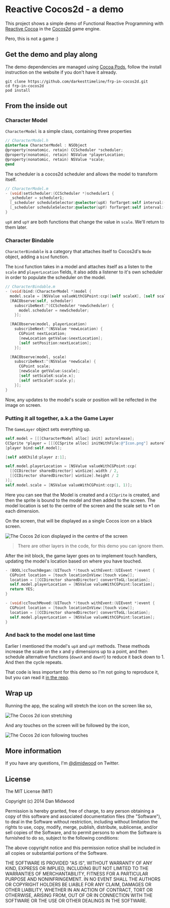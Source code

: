 Reactive Cocos2d - a demo
=========================

This project shows a simple demo of Functional Reactive Programming with [Reactive Cocoa](https://github.com/ReactiveCocoa/ReactiveCocoa) in the [Cocos2d](http://www.cocos2d-iphone.org/) game engine.

Pero, this is not a game :)

## Get the demo and play along

The demo dependencies are managed using [Cocoa Pods](http://cocoapods.org/), follow the install instruction on the website if you don't have it already.

```shell
git clone https://github.com/darkesttimeline/frp-in-cocos2d.git
cd frp-in-cocos2d
pod install
```

## From the inside out

### Character Model

`CharacterModel` is a simple class, containing three properties

```objective-c
// CharacterModel.h
@interface CharacterModel : NSObject
@property(nonatomic, retain) CCScheduler *scheduler;
@property(nonatomic, retain) NSValue *playerLocation;
@property(nonatomic, retain) NSValue *scale;
@end
```

The scheduler is a cocos2d scheduler and allows the model to transform itself.

```objective-c
// CharacterModel.m
- (void)setScheduler:(CCScheduler *)scheduler1 {
  _scheduler = scheduler1;
  [_scheduler scheduleSelector:@selector(upX) forTarget:self interval:(float) drand48() / 20 paused:NO];
  [_scheduler scheduleSelector:@selector(upY) forTarget:self interval:(float) drand48() / 20 paused:NO];
}
```

`upX` and `upY` are both functions that change the value in `scale`. We'll return to them later.

### Character Bindable

`CharacterBindable` is a category that attaches itself to Cocos2d's `Node` object, adding a `bind` function.

The `bind` function takes in a model and attaches itself as a listen to the `scale` and `playerLocation` fields, it also adds a listener to it's own scheduler in order to populate the scheduler on the model.

```objective-c
// CharacterBindable.m
- (void)bind:(CharacterModel *)model {
  model.scale = [NSValue valueWithCGPoint:ccp([self scaleX], [self scaleY])];
  [RACObserve(self, scheduler)
    subscribeNext:^(CCScheduler *newScheduler) {
      model.scheduler = newScheduler;
    }];

  [RACObserve(model, playerLocation)
    subscribeNext:^(NSValue *newLocation) {
      CGPoint nextLocation;
      [newLocation getValue:&nextLocation];
      [self setPosition:nextLocation];
    }];

  [RACObserve(model, scale)
    subscribeNext:^(NSValue *newScale) {
      CGPoint scale;
      [newScale getValue:&scale];
      [self setScaleX:scale.x];
      [self setScaleY:scale.y];
    }];
}
```

Now, any updates to the model's scale or position will be relfected in the image on screen.


### Putting it all together, a.k.a the Game Layer

The `GameLayer` object sets everything up.

```objective-c
self.model = [[[CharacterModel alloc] init] autorelease];
CCSprite *player = [[[CCSprite alloc] initWithFile:@"Icon.png"] autorelease];
[player bind:self.model];

[self addChild:player z:1];

self.model.playerLocation = [NSValue valueWithCGPoint:ccp(
  [[CCDirector sharedDirector] winSize].width / 2,
  [[CCDirector sharedDirector] winSize].height / 2
)];
self.model.scale = [NSValue valueWithCGPoint:ccp(1, 1)];
```

Here you can see that the Model is created and a `CCSprite` is created, and then the sprite is bound to the model and then added to the screen. The model location is set to the centre of the screen and the scale set to *1 on each dimension.

On the screen, that will be displayed as a single Cocos icon on a black screen.

![The Cocos 2d icon displayed in the centre of the screen](https://raw.github.com/darkesttimeline/frp-in-cocos2d/master/doc/start.png "Cocos Icon in the centre of the screen")


> There are other layers in the code, for this demo you can ignore them.

After the init block, the game layer goes on to implement touch handlers, updating the model's location based on where you have touched.

```objective-c
- (BOOL)ccTouchBegan:(UITouch *)touch withEvent:(UIEvent *)event {
  CGPoint location = [touch locationInView:[touch view]];
  location = [[CCDirector sharedDirector] convertToGL:location];
  self.model.playerLocation = [NSValue valueWithCGPoint:location];
  return YES;
}

- (void)ccTouchMoved:(UITouch *)touch withEvent:(UIEvent *)event {
  CGPoint location = [touch locationInView:[touch view]];
  location = [[CCDirector sharedDirector] convertToGL:location];
  self.model.playerLocation = [NSValue valueWithCGPoint:location];
}
```

### And back to the model one last time

Earlier I mentioned the model's `upX` and `upY` methods. These methods increase the scale on the x and y dimensions up to a point, and then schedule alternative functions (`downX` and `downY`) to reduce it back down to 1. And then the cycle repeats.

That code is less important for this demo so I'm not going to reproduce it, but you can read it [in the repo](https://github.com/darkesttimeline/frp-in-cocos2d/blob/master/frp-test/CharacterModel.m#L20-L62).

## Wrap up

Running the app, the scaling will stretch the icon on the screen like so,

![The Cocos 2d icon stretching](https://raw.github.com/darkesttimeline/frp-in-cocos2d/master/doc/scale.gif "The Cocos 2d icon stretching")

And any touches on the screen will be followed by the icon,

![The Cocos 2d icon following touches](https://raw.github.com/darkesttimeline/frp-in-cocos2d/master/doc/touch.gif "The Cocos 2d icon following touches")


## More information

If you have any questions, I'm [@djmidwood](https://twitter.com/djmidwood) on Twitter.

## License

The MIT License (MIT)

Copyright (c) 2014 Dan Midwood

Permission is hereby granted, free of charge, to any person obtaining a copy
of this software and associated documentation files (the "Software"), to deal
in the Software without restriction, including without limitation the rights
to use, copy, modify, merge, publish, distribute, sublicense, and/or sell
copies of the Software, and to permit persons to whom the Software is
furnished to do so, subject to the following conditions:

The above copyright notice and this permission notice shall be included in all
copies or substantial portions of the Software.

THE SOFTWARE IS PROVIDED "AS IS", WITHOUT WARRANTY OF ANY KIND, EXPRESS OR
IMPLIED, INCLUDING BUT NOT LIMITED TO THE WARRANTIES OF MERCHANTABILITY,
FITNESS FOR A PARTICULAR PURPOSE AND NONINFRINGEMENT. IN NO EVENT SHALL THE
AUTHORS OR COPYRIGHT HOLDERS BE LIABLE FOR ANY CLAIM, DAMAGES OR OTHER
LIABILITY, WHETHER IN AN ACTION OF CONTRACT, TORT OR OTHERWISE, ARISING FROM,
OUT OF OR IN CONNECTION WITH THE SOFTWARE OR THE USE OR OTHER DEALINGS IN THE
SOFTWARE.
